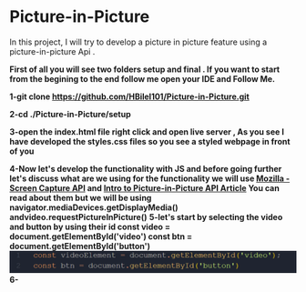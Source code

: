 # Picture-in-Picture
In this project, I will try to develop a picture in picture feature using a picture-in-picture Api .

****First of all you will see two folders setup and final .
If you want to start from the begining to the end follow me open your IDE and Follow Me.****

**1-git clone https://github.com/HBilel101/Picture-in-Picture.git**

**2-cd ./Picture-in-Picture/setup**

**3-open the index.html file right click and open live server , As you see I have developed the styles.css files so you see a styled webpage in front of you**

**4-Now let's develop the functionality with JS and before going further let's discuss what are we using for the functionality we will use 
[Mozilla - Screen Capture API](https://developer.mozilla.org/en-US/docs/Web/API/Screen_Capture_API/Using_Screen_Capture) and [Intro to Picture-in-Picture API Article](https:/css-trickscoman-introduction-to-the-picture-in-picture-web-api/) You can read about them but we will be using navigator.mediaDevices.getDisplayMedia() andvideo.requestPictureInPicture()**
**5-let's start by selecting the video and button by using their id const video = document.getElementById('video')                       const btn = document.getElementById('button')![declare variables](./Capture.PNG)**
**6-**